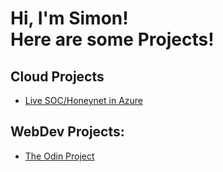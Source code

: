<h1>Hi, I'm Simon! <br/> Here are some Projects!</h1>

<h2> Cloud Projects</h2>

  - [Live SOC/Honeynet in Azure](https://github.com/simmonsx/AzureSOC) <br>

<h2> WebDev Projects:</h2>

- [The Odin Project](https://github.com/Simon-WebDevProject) <br>
